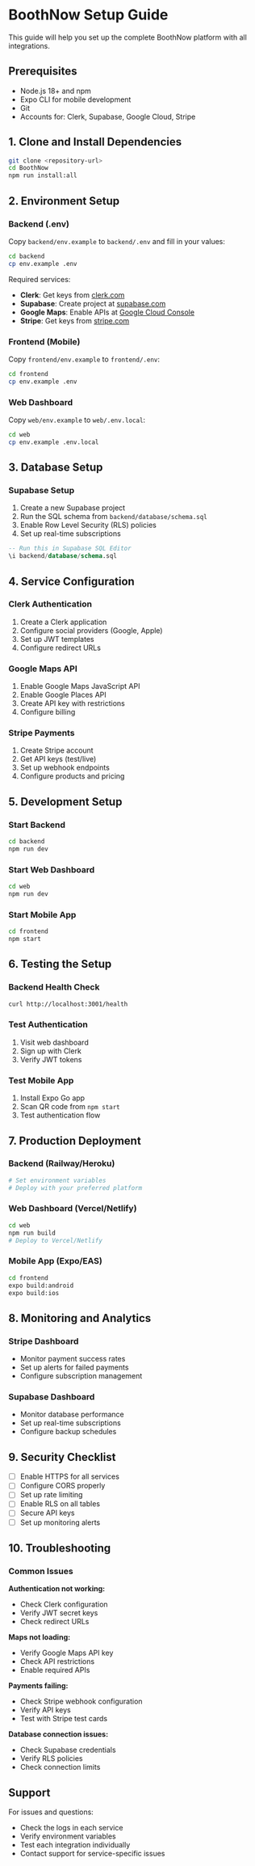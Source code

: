 # BoothNow Setup Guide

This guide will help you set up the complete BoothNow platform with all integrations.

## Prerequisites

- Node.js 18+ and npm
- Expo CLI for mobile development
- Git
- Accounts for: Clerk, Supabase, Google Cloud, Stripe

## 1. Clone and Install Dependencies

```bash
git clone <repository-url>
cd BoothNow
npm run install:all
```

## 2. Environment Setup

### Backend (.env)
Copy `backend/env.example` to `backend/.env` and fill in your values:

```bash
cd backend
cp env.example .env
```

Required services:
- **Clerk**: Get keys from [clerk.com](https://clerk.com)
- **Supabase**: Create project at [supabase.com](https://supabase.com)
- **Google Maps**: Enable APIs at [Google Cloud Console](https://console.cloud.google.com)
- **Stripe**: Get keys from [stripe.com](https://stripe.com)

### Frontend (Mobile)
Copy `frontend/env.example` to `frontend/.env`:

```bash
cd frontend
cp env.example .env
```

### Web Dashboard
Copy `web/env.example` to `web/.env.local`:

```bash
cd web
cp env.example .env.local
```

## 3. Database Setup

### Supabase Setup
1. Create a new Supabase project
2. Run the SQL schema from `backend/database/schema.sql`
3. Enable Row Level Security (RLS) policies
4. Set up real-time subscriptions

```sql
-- Run this in Supabase SQL Editor
\i backend/database/schema.sql
```

## 4. Service Configuration

### Clerk Authentication
1. Create a Clerk application
2. Configure social providers (Google, Apple)
3. Set up JWT templates
4. Configure redirect URLs

### Google Maps API
1. Enable Google Maps JavaScript API
2. Enable Google Places API
3. Create API key with restrictions
4. Configure billing

### Stripe Payments
1. Create Stripe account
2. Get API keys (test/live)
3. Set up webhook endpoints
4. Configure products and pricing


## 5. Development Setup

### Start Backend
```bash
cd backend
npm run dev
```

### Start Web Dashboard
```bash
cd web
npm run dev
```

### Start Mobile App
```bash
cd frontend
npm start
```

## 6. Testing the Setup

### Backend Health Check
```bash
curl http://localhost:3001/health
```

### Test Authentication
1. Visit web dashboard
2. Sign up with Clerk
3. Verify JWT tokens

### Test Mobile App
1. Install Expo Go app
2. Scan QR code from `npm start`
3. Test authentication flow

## 7. Production Deployment

### Backend (Railway/Heroku)
```bash
# Set environment variables
# Deploy with your preferred platform
```

### Web Dashboard (Vercel/Netlify)
```bash
cd web
npm run build
# Deploy to Vercel/Netlify
```

### Mobile App (Expo/EAS)
```bash
cd frontend
expo build:android
expo build:ios
```

## 8. Monitoring and Analytics


### Stripe Dashboard
- Monitor payment success rates
- Set up alerts for failed payments
- Configure subscription management

### Supabase Dashboard
- Monitor database performance
- Set up real-time subscriptions
- Configure backup schedules

## 9. Security Checklist

- [ ] Enable HTTPS for all services
- [ ] Configure CORS properly
- [ ] Set up rate limiting
- [ ] Enable RLS on all tables
- [ ] Secure API keys
- [ ] Set up monitoring alerts

## 10. Troubleshooting

### Common Issues

**Authentication not working:**
- Check Clerk configuration
- Verify JWT secret keys
- Check redirect URLs

**Maps not loading:**
- Verify Google Maps API key
- Check API restrictions
- Enable required APIs

**Payments failing:**
- Check Stripe webhook configuration
- Verify API keys
- Test with Stripe test cards

**Database connection issues:**
- Check Supabase credentials
- Verify RLS policies
- Check connection limits

## Support

For issues and questions:
- Check the logs in each service
- Verify environment variables
- Test each integration individually
- Contact support for service-specific issues
